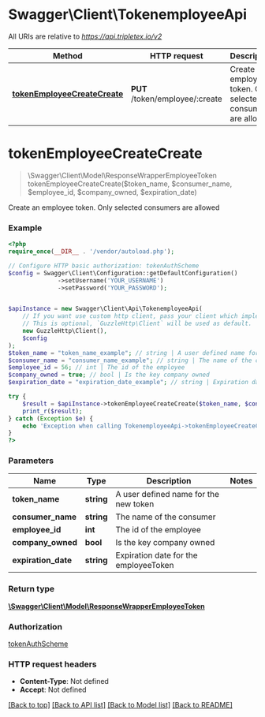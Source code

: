 # Swagger\Client\TokenemployeeApi

All URIs are relative to *https://api.tripletex.io/v2*

Method | HTTP request | Description
------------- | ------------- | -------------
[**tokenEmployeeCreateCreate**](TokenemployeeApi.md#tokenEmployeeCreateCreate) | **PUT** /token/employee/:create | Create an employee token. Only selected consumers are allowed


# **tokenEmployeeCreateCreate**
> \Swagger\Client\Model\ResponseWrapperEmployeeToken tokenEmployeeCreateCreate($token_name, $consumer_name, $employee_id, $company_owned, $expiration_date)

Create an employee token. Only selected consumers are allowed



### Example
```php
<?php
require_once(__DIR__ . '/vendor/autoload.php');

// Configure HTTP basic authorization: tokenAuthScheme
$config = Swagger\Client\Configuration::getDefaultConfiguration()
              ->setUsername('YOUR_USERNAME')
              ->setPassword('YOUR_PASSWORD');


$apiInstance = new Swagger\Client\Api\TokenemployeeApi(
    // If you want use custom http client, pass your client which implements `GuzzleHttp\ClientInterface`.
    // This is optional, `GuzzleHttp\Client` will be used as default.
    new GuzzleHttp\Client(),
    $config
);
$token_name = "token_name_example"; // string | A user defined name for the new token
$consumer_name = "consumer_name_example"; // string | The name of the consumer
$employee_id = 56; // int | The id of the employee
$company_owned = true; // bool | Is the key company owned
$expiration_date = "expiration_date_example"; // string | Expiration date for the employeeToken

try {
    $result = $apiInstance->tokenEmployeeCreateCreate($token_name, $consumer_name, $employee_id, $company_owned, $expiration_date);
    print_r($result);
} catch (Exception $e) {
    echo 'Exception when calling TokenemployeeApi->tokenEmployeeCreateCreate: ', $e->getMessage(), PHP_EOL;
}
?>
```

### Parameters

Name | Type | Description  | Notes
------------- | ------------- | ------------- | -------------
 **token_name** | **string**| A user defined name for the new token |
 **consumer_name** | **string**| The name of the consumer |
 **employee_id** | **int**| The id of the employee |
 **company_owned** | **bool**| Is the key company owned |
 **expiration_date** | **string**| Expiration date for the employeeToken |

### Return type

[**\Swagger\Client\Model\ResponseWrapperEmployeeToken**](../Model/ResponseWrapperEmployeeToken.md)

### Authorization

[tokenAuthScheme](../../README.md#tokenAuthScheme)

### HTTP request headers

 - **Content-Type**: Not defined
 - **Accept**: Not defined

[[Back to top]](#) [[Back to API list]](../../README.md#documentation-for-api-endpoints) [[Back to Model list]](../../README.md#documentation-for-models) [[Back to README]](../../README.md)

